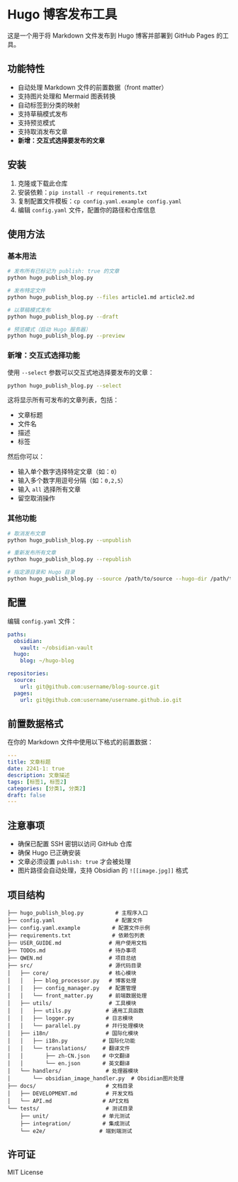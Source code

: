 # Hugo 博客发布工具

这是一个用于将 Markdown 文件发布到 Hugo 博客并部署到 GitHub Pages 的工具。

## 功能特性

- 自动处理 Markdown 文件的前置数据（front matter）
- 支持图片处理和 Mermaid 图表转换
- 自动标签到分类的映射
- 支持草稿模式发布
- 支持预览模式
- 支持取消发布文章
- **新增：交互式选择要发布的文章**

## 安装
1. 克隆或下载此仓库
2. 安装依赖：`pip install -r requirements.txt`
3. 复制配置文件模板：`cp config.yaml.example config.yaml`
4. 编辑 `config.yaml` 文件，配置你的路径和仓库信息

## 使用方法

### 基本用法

```bash
# 发布所有已标记为 publish: true 的文章
python hugo_publish_blog.py

# 发布特定文件
python hugo_publish_blog.py --files article1.md article2.md

# 以草稿模式发布
python hugo_publish_blog.py --draft

# 预览模式（启动 Hugo 服务器）
python hugo_publish_blog.py --preview
```

### 新增：交互式选择功能

使用 `--select` 参数可以交互式地选择要发布的文章：

```bash
python hugo_publish_blog.py --select
```

这将显示所有可发布的文章列表，包括：
- 文章标题
- 文件名
- 描述
- 标签

然后你可以：
- 输入单个数字选择特定文章（如：`0`）
- 输入多个数字用逗号分隔（如：`0,2,5`）
- 输入 `all` 选择所有文章
- 留空取消操作

### 其他功能

```bash
# 取消发布文章
python hugo_publish_blog.py --unpublish

# 重新发布所有文章
python hugo_publish_blog.py --republish

# 指定源目录和 Hugo 目录
python hugo_publish_blog.py --source /path/to/source --hugo-dir /path/to/hugo
```

## 配置

编辑 `config.yaml` 文件：

```yaml
paths:
  obsidian:
    vault: ~/obsidian-vault
  hugo:
    blog: ~/hugo-blog

repositories:
  source:
    url: git@github.com:username/blog-source.git
  pages:
    url: git@github.com:username/username.github.io.git
```

## 前置数据格式

在你的 Markdown 文件中使用以下格式的前置数据：

```yaml
---
title: 文章标题
date: 2241-1: true
description: 文章描述
tags: [标签1, 标签2]
categories: [分类1, 分类2]
draft: false
---
```

## 注意事项

- 确保已配置 SSH 密钥以访问 GitHub 仓库
- 确保 Hugo 已正确安装
- 文章必须设置 `publish: true` 才会被处理
- 图片路径会自动处理，支持 Obsidian 的 `![[image.jpg]]` 格式

## 项目结构

```
├── hugo_publish_blog.py          # 主程序入口
├── config.yaml                   # 配置文件
├── config.yaml.example          # 配置文件示例
├── requirements.txt             # 依赖包列表
├── USER_GUIDE.md               # 用户使用文档
├── TODOs.md                    # 待办事项
├── QWEN.md                     # 项目总结
├── src/                        # 源代码目录
│   ├── core/                   # 核心模块
│   │   ├── blog_processor.py   # 博客处理
│   │   ├── config_manager.py   # 配置管理
│   │   └── front_matter.py     # 前端数据处理
│   ├── utils/                  # 工具模块
│   │   ├── utils.py           # 通用工具函数
│   │   ├── logger.py          # 日志模块
│   │   └── parallel.py        # 幷行处理模块
│   ├── i18n/                  # 国际化模块
│   │   ├── i18n.py           # 国际化功能
│   │   └── translations/     # 翻译文件
│   │       ├── zh-CN.json    # 中文翻译
│   │       └── en.json       # 英文翻译
│   └── handlers/              # 处理器模块
│       └── obsidian_image_handler.py  # Obsidian图片处理
├── docs/                      # 文档目录
│   ├── DEVELOPMENT.md         # 开发文档
│   └── API.md                # API文档
└── tests/                     # 测试目录
    ├── unit/                 # 单元测试
    ├── integration/          # 集成测试
    └── e2e/                 # 端到端测试
```

## 许可证

MIT License
